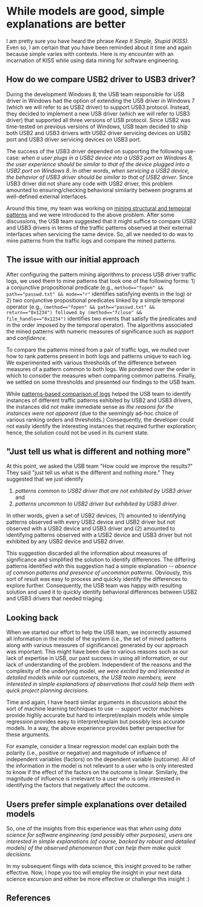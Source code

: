 # While models are good, simple explanations are better

I am pretty sure you have heard the phrase _Keep It Simple, Stupid (KISS)_.  Even so, I am certain that you have been reminded about it time and again because simple varies with contexts.  Here is my encounter with an incarnation of KISS while using data mining for software engineering.


## How do we compare USB2 driver to USB3 driver?

During the development Windows 8, the USB team responsible for USB driver in Windows had the option of extending the USB driver in Windows 7 (which we will refer to as USB2 driver) to support USB3 protocol.  Instead, they decided to implement a new USB driver (which we will refer to USB3 driver) that supported all three versions of USB protocol.  Since USB2 was time-tested on previous versions of Windows, USB team decided to ship both USB2 and USB3 drivers with USB2 driver servicing devices on USB2 port and USB3 driver servicing devices on USB3 port.

The success of the USB3 driver depended on supporting the following use-case: _when a user plugs in a USB2 device into a USB3 port on Windows 8, the user experience should be similar to that of the device plugged into a USB2 port on Windows 8_.  In other words, _when servicing a USB2 device, the behavior of USB3 driver should be similar to that of USB2 driver_.  Since USB3 driver did not share any code with USB2 driver, this problem amounted to ensuring/checking behavioral similarity between programs at well-defined external interfaces.

Around this time, my team was working on [mining structural and temporal patterns][SCP12] and we were introduced to the above problem.  After some discussions, the USB team suggested that it might suffice to compare USB2 and USB3 drivers in terms of the traffic patterns observed at their external interfaces when servicing the same device.  So, all we needed to do was to mine patterns from the traffic logs and compare the mined patterns.


## The issue with our initial approach

After configuring the pattern mining algorithms to process USB driver traffic logs, we used them to mine patterns that took one of the following forms: 1) a conjunctive propositional predicate (e.g., `method=="fopen" && path=="passwd.txt" && mode=="r"` identifies satisfying events in the log) or 2) two conjunctive propositional predicates linked by a simple temporal operator (e.g., `(method=="fopen" && path=="passwd.txt" && return=="0x1234") followed by (method=="fclose" && file_handle=="0x1234")` identifies two events that satisfy the predicates and in the order imposed by the temporal operator).  The algorithms associated the mined patterns with numeric measures of significance such as _support_ and _confidence_.

To compare the patterns mined from a pair of traffic logs, we mulled over how to rank patterns present in both logs and patterns unique to each log.  We experimented with various thresholds of the difference between measures of a pattern common to both logs.  We pondered over the order in which to consider the measures when comparing common patterns.  Finally, we settled on some thresholds and presented our findings to the USB team.

While [patterns-based comparison of logs][ASE14] helped the USB team to identify instances of different traffic patterns exhibited by USB2 and USB3 drivers, the instances did not make immediate sense as _the reasons for the instances were not apparent_ (due to the seemingly ad-hoc choice of various ranking orders and thresholds.)  Consequently, the developer could not easily identify the interesting instances that required further exploration; hence, the solution could not be used in its current state.


## "Just tell us what is different and nothing more"

At this point, we asked the USB team "How could we improve the results?"  They said "just tell us what is the different and nothing more."  They suggested that we just identify 

1. _patterns common to USB2 driver that are not exhibited by USB3 driver_ and 
2. _patterns uncommon to USB2 driver but exhibited by USB3 driver_.

In other words, given a set of USB2 devices, (1) amounted to identifying patterns observed with every USB2 device and USB2 driver but not observed with a USB2 device and USB3 driver and (2) amounted to identifying patterns observed with a USB2 device and USB3 driver but not exhibited by any USB2 device and USB2 driver.

This suggestion discarded all the information about measures of significance and simplified the solution to identify differences.  The differing patterns identified with this suggestion had a simple explanation -- _absence of common patterns and presence of uncommon patterns_.  Obviously, this sort of result was easy to process and quickly identify the differences to explore further.  Consequently, the USB team was happy with resulting solution and used it to quickly identify behavioral differences between USB2 and USB3 drivers that needed triaging.


## Looking back

When we started our effort to help the USB team, we incorrectly assumed all information in the model of the system (i.e., the set of mined patterns along with various measures of significance) generated by our approach was important.  This might have been due to various reasons such as our lack of expertise in USB, our past success in using all information, or our lack of understanding of the problem.  Independent of the reasons and the complexity of the underlying model, _we were excited by and interested in detailed models while our customers, the USB team members, were interested in simple explanations of observations that could help them with quick project planning decisions_.

Time and again, I have heard similar arguments in discussions about the sort of machine learning techniques to use -- support vector machines provide highly accurate but hard to interpret/explain models while simple regression provides easy to interpret/explain but possibly less accurate models.  In a way, the above experience provides better perspective for these arguments.

For example, consider a linear regression model can explain both the polarity (i.e., positive or negative) and magnitude of influence of independent variables (factors) on the dependent variable (outcome).  All of the information in the model is not relevant to a user who is only interested to know if the effect of the factors on the outcome is linear.  Similarly, the magnitude of influence is irrelevant to a user who is only interested in identifying the factors that negatively affect the outcome.


## Users prefer simple explanations over detailed models

So, one of the insights from this experience was that _when using data science for software engineering (and possibly other purposes), users are interested in simple explanations (of course, backed by robust and detailed models) of the observed phenomenon that can help them make quick decisions._

In my subsequent flings with data science, this insight proved to be rather effective.  Now, I hope you too will employ the insight in your next data science excursion and either be more effective or challenge this insight :)


## References

[ASE14]: http://dl.acm.org/citation.cfm?id=2642942&CFID=527822378&CFTOKEN=34072062 "Compatibility Testing via Patterns-based Trace Comparison by Venkatesh-Prasad Ranganath, Pradip Vallathol, and Pankaj Gupta.  International Conference on Automated Software Engineering (ASE) 2014."

[DAPSE13]: http://ieeexplore.ieee.org/xpl/articleDetails.jsp?arnumber=6603808 "Structural and Temporal Patterns-Based Features by Venkatesh-Prasad Ranganath and Jithin Thomas.  International Workshop on Data Analysis Patterns in Software Engineering (DAPSE) 2013."

[SCP12]: http://www.sciencedirect.com/science/article/pii/S0167642310001875 "Mining Quantified Temporal Rules: Formalism, Algorithms, and Evaluation by David Lo, G. Ramalingam, Venkatesh-Prasad Ranganath, and Kapil Vaswani.  Science of Computer Programming (SCP), Volume 77, Issue 6, 2012."
